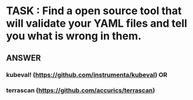 

# TASK : Find a open source tool that will validate your YAML files and tell you what is wrong in them.

## ANSWER

### kubeval!  (https://github.com/instrumenta/kubeval)   OR
### terrascan (https://github.com/accurics/terrascan)




